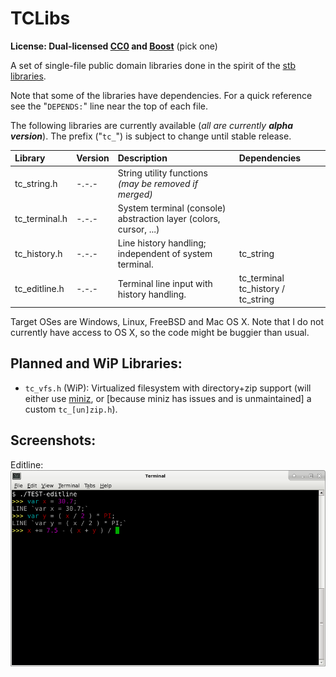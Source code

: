 # TCLibs

**License: Dual-licensed [CC0](https://creativecommons.org/publicdomain/zero/1.0/) and [Boost](http://www.boost.org/users/license.html)** (pick one)

A set of single-file public domain libraries done in the spirit of the [stb libraries](https://github.com/nothings/stb).

Note that some of the libraries have dependencies. For a quick reference see the "`DEPENDS:`" line near the top of each file.

The following libraries are currently available (*all are currently* ***alpha version***). The prefix ("`tc_`") is subject to change until stable release.

| Library       | Version | Description                                                       | Dependencies                       |
|:--------------|:--------|:------------------------------------------------------------------|:-----------------------------------|
| tc_string.h   | -.-.-   | String utility functions *(may be removed if merged)*             |                                    |
| tc_terminal.h | -.-.-   | System terminal (console) abstraction layer (colors, cursor, ...) |                                    |
| tc_history.h  | -.-.-   | Line history handling; independent of system terminal.            | tc_string                          |
| tc_editline.h | -.-.-   | Terminal line input with history handling.                        | tc_terminal tc_history / tc_string |

Target OSes are Windows, Linux, FreeBSD and Mac OS X. Note that I do not currently have access to OS X, so the code might be buggier than usual.

## Planned and WiP Libraries:

- `tc_vfs.h` (WiP): Virtualized filesystem with directory+zip support (will either use [miniz](https://github.com/richgel999/miniz), or [because miniz has issues and is unmaintained] a custom `tc_[un]zip.h`).

## Screenshots:

Editline:
![editline](screenshots/editline.png)
